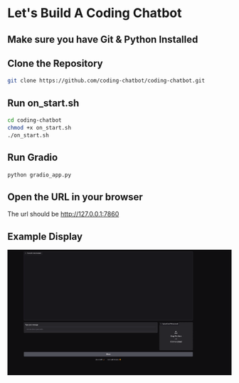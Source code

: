 # Let's Build A Coding Chatbot

## Make sure you have Git & Python Installed

## Clone the Repository
```bash
git clone https://github.com/coding-chatbot/coding-chatbot.git
```

## Run on_start.sh
```bash
cd coding-chatbot
chmod +x on_start.sh
./on_start.sh
```
## Run Gradio
```bash
python gradio_app.py
```

## Open the URL in your browser
The url should be http://127.0.0.1:7860

## Example Display
![Example Display](images/Example_display.png)